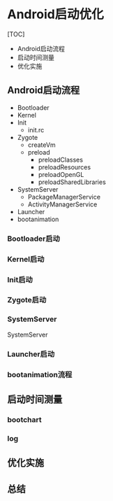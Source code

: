 # Android启动优化

[TOC]

- Android启动流程
- 启动时间测量
- 优化实施

## Android启动流程

- Bootloader
- Kernel
- Init
   - init.rc
- Zygote
   - createVm
   - preload
     - preloadClasses
     - preloadResources
     - preloadOpenGL
     - preloadSharedLibraries
- SystemServer
   - PackageManagerService
   - ActivityManagerService
- Launcher
- bootanimation
   

### Bootloader启动

### Kernel启动

### Init启动

### Zygote启动

### SystemServer

SystemServer

### Launcher启动

### bootanimation流程

## 启动时间测量

### bootchart

### log

## 优化实施

## 总结